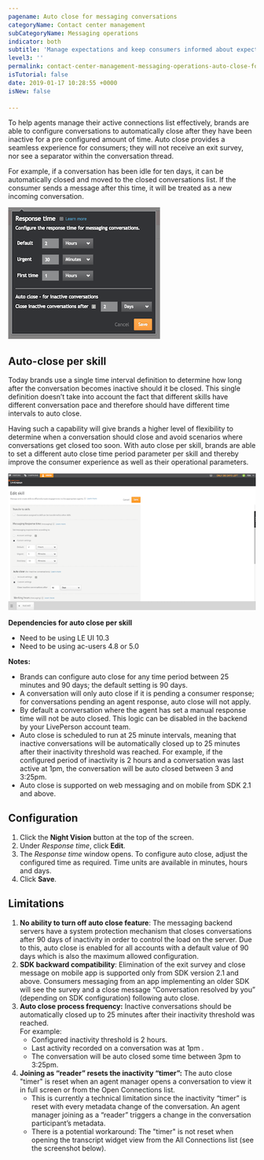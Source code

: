 ```yaml
---
pagename: Auto close for messaging conversations
categoryName: Contact center management
subCategoryName: Messaging operations
indicator: both
subtitle: 'Manage expectations and keep consumers informed about expected wait times '
level3: ''
permalink: contact-center-management-messaging-operations-auto-close-for-messaging-conversations.html
isTutorial: false
date: 2019-01-17 10:28:55 +0000
isNew: false

---
```

To help agents manage their active connections list effectively, brands are able to configure conversations to automatically close after they have been inactive for a pre configured amount of time. Auto close provides a seamless experience for consumers; they will not receive an exit survey, nor see a separator within the conversation thread.

For example, if a conversation has been idle for ten days, it can be automatically closed and moved to the closed conversations list. If the consumer sends a message after this time, it will be treated as a new incoming conversation.

![](/img/auto-close-1.png)

## Auto-close per skill

Today brands use a single time interval definition to determine how long after the conversation becomes inactive should it be closed. This single definition doesn’t take into account the fact that different skills have different conversation pace and therefore should have different time intervals to auto close. 

Having such a capability will give brands a higher level of flexibility to determine when a conversation should close and avoid scenarios where conversations get closed too soon. With auto close per skill, brands are able to set a different auto close time period parameter per skill and thereby improve the consumer experience as well as their operational parameters.

![](/img/auto-close-conversations-3b.png)

**Dependencies for auto close per skill**

* Need to be using LE UI 10.3
* Need to be using ac-users 4.8 or 5.0

**Notes:**

* Brands can configure auto close for any time period between 25 minutes and 90 days; the default setting is 90 days.
* A conversation will only auto close if it is pending a consumer response; for conversations pending an agent response, auto close will not apply.
* By default a conversation where the agent has set a manual response time will not be auto closed. This logic can be disabled in the backend by your LivePerson account team.
* Auto close is scheduled to run at 25 minute intervals, meaning that inactive conversations will be automatically closed up to 25 minutes after their inactivity threshold was reached. For example, if the configured period of inactivity is 2 hours and a conversation was last active at 1pm, the conversation will be auto closed between 3 and 3:25pm.
* Auto close is supported on web messaging and on mobile from SDK 2.1 and above.

## Configuration

1. Click the **Night Vision** button at the top of the screen.
2. Under _Response time_, click **Edit**.
3. The _Response time_ window opens. To configure auto close, adjust the configured time as required. Time units are available in minutes, hours and days.
4. Click **Save**.

## Limitations

1. **No ability to turn off auto close feature**: The messaging backend servers have a system protection mechanism that closes conversations after 90 days of inactivity in order to control the load on the server. Due to this, auto close is enabled for all accounts with a default value of 90 days which is also the maximum allowed configuration.
2. **SDK backward compatibility**: Elimination of the exit survey and close message on mobile app is supported only from SDK version 2.1 and above. Consumers messaging from an app implementing an older SDK will see the survey and a close message “Conversation resolved by you” (depending on SDK configuration) following auto close.
3. **Auto close process frequency:** Inactive conversations should be automatically closed up to 25 minutes after their inactivity threshold was reached.  
   For example:
   * Configured inactivity threshold is 2 hours.
   * Last activity recorded on a conversation was at 1pm .
   * The conversation will be auto closed some time between 3pm to 3:25pm.
4. **Joining as “reader” resets the inactivity “timer”:** The auto close "timer" is reset when an agent manager opens a conversation to view it in full screen or from the Open Connections list.
   * This is currently a technical limitation since the inactivity “timer” is reset with every metadata change of the conversation. An agent manager joining as a “reader” triggers a change in the conversation participant’s metadata.
   * There is a potential workaround: The "timer" is not reset when opening the transcript widget view from the All Connections list (see the screenshot below).